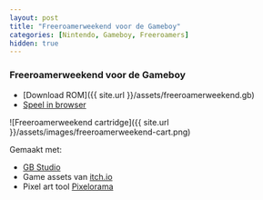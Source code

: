 ```yaml
---
layout: post
title: "Freeroamerweekend voor de Gameboy"
categories: [Nintendo, Gameboy, Freeroamers]
hidden: true
---
```


### Freeroamerweekend voor de Gameboy

- [Download ROM]({{ site.url }}/assets/freeroamerweekend.gb)
- [Speel in browser](https://freeroamerweekend.davidduyff.nl)

![Freeroamerweekend cartridge]({{ site.url }}/assets/images/freeroamerweekend-cart.png)

Gemaakt met:
- [GB Studio](https://www.gbstudio.dev/)
- Game assets van [itch.io](https://itch.io/game-assets)
- Pixel art tool [Pixelorama](https://orama-interactive.itch.io/pixelorama)
